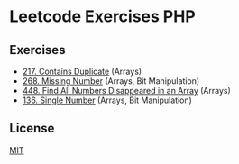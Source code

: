 # Leetcode Exercises PHP

## Exercises

- [217. Contains Duplicate](./src/Easy/ContainsDuplicate217.php) (Arrays)
- [268. Missing Number](./src/Easy/MissingNumber268.php) (Arrays, Bit Manipulation)
- [448. Find All Numbers Disappeared in an Array](./src/Easy/FindAllNumbersDisappearedInAnArray448.php) (Arrays)
- [136. Single Number](./src/Easy/SingleNumber136.php) (Arrays, Bit Manipulation)

## License

[MIT](./LICENSE)
